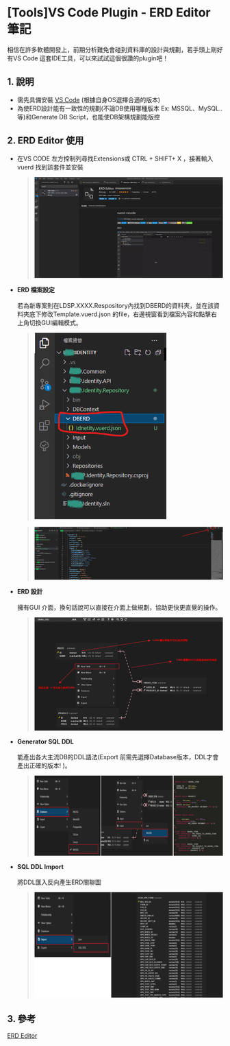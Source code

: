 # [Tools]VS Code Plugin - ERD Editor 筆記


相信在許多軟體開發上，前期分析難免會碰到資料庫的設計與規劃，若手頭上剛好有VS Code 這套IDE工具，可以來試試這個很讚的plugin吧！<!--more-->






## 1. 說明
- 需先具備安裝 [VS Code](https://code.visualstudio.com/) (根據自身OS選擇合適的版本)
- 為使ERD設計能有一致性的規劃(不論DB使用哪種版本 Ex: MSSQL、MySQL..等)和Generate DB Script，也能使DB架構規劃能版控

## 2. ERD Editor 使用


- 在VS CODE 左方控制列尋找Extensions或 CTRL + SHIFT+ X ，接著輸入 vuerd 找到該套件並安裝
  >![image.png](imgs/erd_1.png)

- **ERD 檔案設定**
  <br />
  <br /> 若為新專案則在LDSP.XXXX.Respository內找到DBERD的資料夾，並在該資料夾底下修改Template.vuerd.json 的file，右邊視窗看到檔案內容和點擊右上角切換GUI編輯模式。
   >![image.png](imgs/erd_2.png)

  >![image.png](imgs/erd_3.png)

- **ERD 設計**
  <br />
  <br /> 擁有GUI 介面，換句話說可以直接在介面上做規劃，協助更快更直覺的操作。
  >![image.png](imgs/erd_4.png)

- **Generator SQL DDL**
  <br />
  <br />
  能產出各大主流DB的DDL語法(Export 前需先選擇Database版本，DDL才會產出正確的版本! )。
  >![image.png](imgs/erd_5.png)

- **SQL DDL Import** 
  <br />
  <br /> 將DDL匯入反向產生ERD關聯圖
  >![image.png](imgs/erd_6.png)




## 3. 參考
[ERD Editor](https://marketplace.visualstudio.com/items?itemName=dineug.vuerd-vscode)
